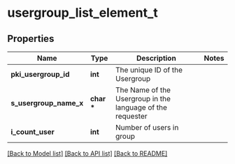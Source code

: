 # usergroup_list_element_t

## Properties
Name | Type | Description | Notes
------------ | ------------- | ------------- | -------------
**pki_usergroup_id** | **int** | The unique ID of the Usergroup | 
**s_usergroup_name_x** | **char \*** | The Name of the Usergroup in the language of the requester | 
**i_count_user** | **int** | Number of users in group | 

[[Back to Model list]](../README.md#documentation-for-models) [[Back to API list]](../README.md#documentation-for-api-endpoints) [[Back to README]](../README.md)



